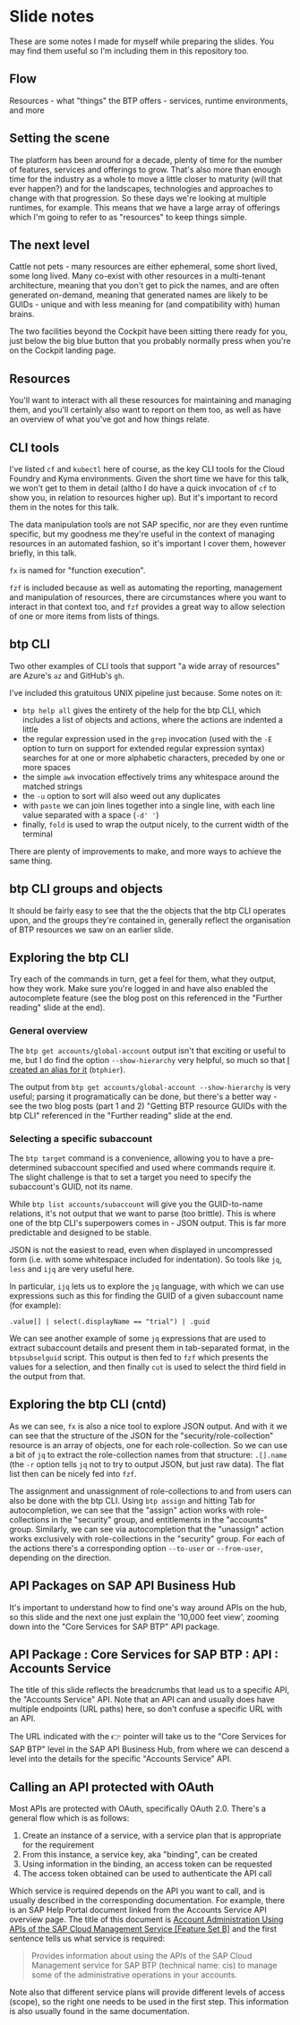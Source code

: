 # Slide notes

These are some notes I made for myself while preparing the slides. You may find them useful so I'm including them in this repository too.

## Flow

Resources - what "things" the BTP offers - services, runtime environments, and more

## Setting the scene

The platform has been around for a decade, plenty of time for the number of features, services and offerings to grow. That's also more than enough time for the industry as a whole to move a little closer to maturity (will that ever happen?) and for the landscapes, technologies and approaches to change with that progression. So these days we're looking at multiple runtimes, for example. This means that we have a large array of offerings which I'm going to refer to as "resources" to keep things simple.

## The next level

Cattle not pets - many resources are either ephemeral, some short lived, some long lived. Many co-exist with other resources in a multi-tenant architecture, meaning that you don't get to pick the names, and are often generated on-demand, meaning that generated names are likely to be GUIDs - unique and with less meaning for (and compatibility with) human brains.

The two facilities beyond the Cockpit have been sitting there ready for you, just below the big blue button that you probably normally press when you're on the Cockpit landing page.

## Resources

You'll want to interact with all these resources for maintaining and managing them, and you'll certainly also want to report on them too, as well as have an overview of what you've got and how things relate.

## CLI tools

I've listed `cf` and `kubectl` here of course, as the key CLI tools for the Cloud Foundry and Kyma environments. Given the short time we have for this talk, we won't get to them in detail (altho I do have a quick invocation of `cf` to show you, in relation to resources higher up). But it's important to record them in the notes for this talk.

The data manipulation tools are not SAP specific, nor are they even runtime specific, but my goodness me they're useful in the context of managing resources in an automated fashion, so it's important I cover them, however briefly, in this talk.

`fx` is named for "function execution".

`fzf` is included because as well as automating the reporting, management and manipulation of resources, there are circumstances where you want to interact in that context too, and `fzf` provides a great way to allow selection of one or more items from lists of things.

## btp CLI

Two other examples of CLI tools that support "a wide array of resources" are Azure's `az` and GitHub's `gh`.

I've included this gratuitous UNIX pipeline just because. Some notes on it:

* `btp help all` gives the entirety of the help for the btp CLI, which includes a list of objects and actions, where the actions are indented a little
* the regular expression used in the `grep` invocation (used with the `-E` option to turn on support for extended regular expression syntax) searches for at one or more alphabetic characters, preceded by one or more spaces
* the simple `awk` invocation effectively trims any whitespace around the matched strings
* the `-u` option to sort will also weed out any duplicates
* with `paste` we can join lines together into a single line, with each line value separated with a space (`-d' '`)
* finally, `fold` is used to wrap the output nicely, to the current width of the terminal

There are plenty of improvements to make, and more ways to achieve the same thing.

## btp CLI groups and objects

It should be fairly easy to see that the the objects that the btp CLI operates upon, and the groups they're contained in, generally reflect the organisation of BTP resources we saw on an earlier slide.

## Exploring the btp CLI

Try each of the commands in turn, get a feel for them, what they output, how they work. Make sure you're logged in and have also enabled the autocomplete feature (see the blog post on this referenced in the "Further reading" slide at the end).

### General overview

The `btp get accounts/global-account` output isn't that exciting or useful to me, but I do find the option `--show-hierarchy` very helpful, so much so that [I created an alias for it](https://github.com/qmacro/dotfiles/commit/5ae49d9ff230e8193b928255a7715da137c65324#diff-8dbd2c3fb402ff682d15be45984f4b84a0468000316ff37bcb7febb5ec321382R57) (`btphier`).

The output from `btp get accounts/global-account --show-hierarchy` is very useful; parsing it programatically can be done, but there's a better way - see the two blog posts (part 1 and 2) "Getting BTP resource GUIDs with the btp CLI" referenced in the "Further reading" slide at the end.

### Selecting a specific subaccount

The `btp target` command is a convenience, allowing you to have a pre-determined subaccount specified and used where commands require it. The slight challenge is that to set a target you need to specify the subaccount's GUID, not its name.

While `btp list accounts/subaccount` will give you the GUID-to-name relations, it's not output that we want to parse (too brittle). This is where one of the btp CLI's superpowers comes in - JSON output. This is far more predictable and designed to be stable.

JSON is not the easiest to read, even when displayed in uncompressed form (i.e. with some whitespace included for indentation). So tools like `jq`, `less` and `ijq` are very useful here.

In particular, `ijq` lets us to explore the `jq` language, with which we can use expressions such as this for finding the GUID of a given subaccount name (for example):

```jq
.value[] | select(.displayName == "trial") | .guid
```

We can see another example of some `jq` expressions that are used to extract subaccount details and present them in tab-separated format, in the `btpsubselguid` script. This output is then fed to `fzf` which presents the values for a selection, and then finally `cut` is used to select the third field in the output from that.

## Exploring the btp CLI (cntd)

As we can see, `fx` is also a nice tool to explore JSON output. And with it we can see that the structure of the JSON for the "security/role-collection" resource is an array of objects, one for each role-collection. So we can use a bit of `jq` to extract the role-collection names from that structure: `.[].name` (the `-r` option tells `jq` not to try to output JSON, but just raw data). The flat list then can be nicely fed into `fzf`.

The assignment and unassignment of role-collections to and from users can also be done with the btp CLI. Using `btp assign` and hitting Tab for autocompletion, we can see that the "assign" action works with role-collections in the "security" group, and entitlements in the "accounts" group. Similarly, we can see via autocompletion that the "unassign" action works exclusively with role-collections in the "security" group. For each of the actions there's a corresponding option `--to-user` or `--from-user`, depending on the direction.

## API Packages on SAP API Business Hub

It's important to understand how to find one's way around APIs on the hub, so this slide and the next one just explain the '10,000 feet view', zooming down into the "Core Services for SAP BTP" API package.

## API Package : Core Services for SAP BTP : API : Accounts Service

The title of this slide reflects the breadcrumbs that lead us to a specific API, the "Accounts Service" API. Note that an API can and usually does have multiple endpoints (URL paths) here, so don't confuse a specific URL with an API.

The URL indicated with the 👉 pointer will take us to the "Core Services for SAP BTP" level in the SAP API Business Hub, from where we can descend a level into the details for the specific "Accounts Service" API.

## Calling an API protected with OAuth

Most APIs are protected with OAuth, specifically OAuth 2.0. There's a general flow which is as follows:

1. Create an instance of a service, with a service plan that is appropriate for the requirement
1. From this instance, a service key, aka "binding", can be created
1. Using information in the binding, an access token can be requested
1. The access token obtained can be used to authenticate the API call

Which service is required depends on the API you want to call, and is usually described in the corresponding documentation. For example, there is an SAP Help Portal document linked from the Accounts Service API overview page. The title of this document is [Account Administration Using APIs of the SAP Cloud Management Service [Feature Set B]](https://help.sap.com/docs/BTP/65de2977205c403bbc107264b8eccf4b/17b6a171552544a6804f12ea83112a3f.html) and the first sentence tells us what service is required:

> Provides information about using the APIs of the SAP Cloud Management service for SAP BTP (technical name: cis) to manage some of the administrative operations in your accounts.

Note also that different service plans will provide different levels of access (scope), so the right one needs to be used in the first step. This information is also usually found in the same documentation.
